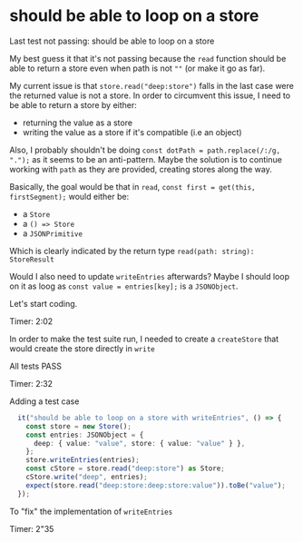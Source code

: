 # should be able to loop on a store

Last test not passing: should be able to loop on a store

My best guess it that it's not passing because the `read` function should be able to return a store even when path is not `""` (or make it go as far).

My current issue is that `store.read("deep:store")` falls in the last case were the returned value is not a store.
In order to circumvent this issue, I need to be able to return a store by either:

- returning the value as a store
- writing the value as a store if it's compatible (i.e an object)

Also, I probably shouldn't be doing `const dotPath = path.replace(/:/g, ".");` as it seems to be an anti-pattern. Maybe the solution is to continue working with `path` as they are provided, creating stores along the way.

Basically, the goal would be that in `read`, `const first = get(this, firstSegment);` would either be:

- a `Store`
- a `() => Store`
- a `JSONPrimitive`

Which is clearly indicated by the return type `read(path: string): StoreResult`

Would I also need to update `writeEntries` afterwards? Maybe I should loop on it as loog as `const value = entries[key];` is a `JSONObject`.

Let's start coding.

Timer: 2:02

In order to make the test suite run, I needed to create a `createStore` that would create the store directly in `write`

All tests PASS

Timer: 2:32

Adding a test case

```ts
  it("should be able to loop on a store with writeEntries", () => {
    const store = new Store();
    const entries: JSONObject = {
      deep: { value: "value", store: { value: "value" } },
    };
    store.writeEntries(entries);
    const cStore = store.read("deep:store") as Store;
    cStore.write("deep", entries);
    expect(store.read("deep:store:deep:store:value")).toBe("value");
  });
```

To "fix" the implementation of `writeEntries`

Timer: 2"35
